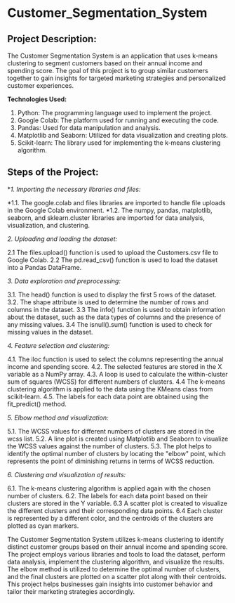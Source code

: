 # Customer_Segmentation_System

## Project Description:

The Customer Segmentation System is an application that uses k-means clustering to segment customers based on their annual income and spending score. The goal of this project is to group similar customers together to gain insights for targeted marketing strategies and personalized customer experiences.

**Technologies Used:**

1. Python: The programming language used to implement the project.
2. Google Colab: The platform used for running and executing the code.
3. Pandas: Used for data manipulation and analysis.
4. Matplotlib and Seaborn: Utilized for data visualization and creating plots.
5. Scikit-learn: The library used for implementing the k-means clustering algorithm.

## Steps of the Project:

*_1. Importing the necessary libraries and files:_

 *1.1. The google.colab and files libraries are imported to handle file uploads in the Google Colab environment.
 *1.2. The numpy, pandas, matplotlib, seaborn, and sklearn.cluster libraries are imported for data analysis, visualization, and clustering.

_2. Uploading and loading the dataset:_

2.1 The files.upload() function is used to upload the Customers.csv file to Google Colab.
2.2 The pd.read_csv() function is used to load the dataset into a Pandas DataFrame.

_3. Data exploration and preprocessing:_

3.1. The head() function is used to display the first 5 rows of the dataset.
3.2. The shape attribute is used to determine the number of rows and columns in the dataset.
3.3 The info() function is used to obtain information about the dataset, such as the data types of columns and the presence of any missing values.
3.4 The isnull().sum() function is used to check for missing values in the dataset.

_4. Feature selection and clustering:_

4.1. The iloc function is used to select the columns representing the annual income and spending score.
4.2. The selected features are stored in the X variable as a NumPy array.
4.3. A loop is used to calculate the within-cluster sum of squares (WCSS) for different numbers of clusters.
4.4 The k-means clustering algorithm is applied to the data using the KMeans class from scikit-learn.
4.5. The labels for each data point are obtained using the fit_predict() method.

_5. Elbow method and visualization:_

5.1. The WCSS values for different numbers of clusters are stored in the wcss list.
5.2. A line plot is created using Matplotlib and Seaborn to visualize the WCSS values against the number of clusters.
5.3. The plot helps to identify the optimal number of clusters by locating the "elbow" point, which represents the point of diminishing returns in terms of WCSS reduction.

_6. Clustering and visualization of results:_

6.1. The k-means clustering algorithm is applied again with the chosen number of clusters.
6.2. The labels for each data point based on their clusters are stored in the Y variable.
6.3 A scatter plot is created to visualize the different clusters and their corresponding data points.
6.4 Each cluster is represented by a different color, and the centroids of the clusters are plotted as cyan markers.

The Customer Segmentation System utilizes k-means clustering to identify distinct customer groups based on their annual income and spending score. The project employs various libraries and tools to load the dataset, perform data analysis, implement the clustering algorithm, and visualize the results. The elbow method is utilized to determine the optimal number of clusters, and the final clusters are plotted on a scatter plot along with their centroids. This project helps businesses gain insights into customer behavior and tailor their marketing strategies accordingly.
